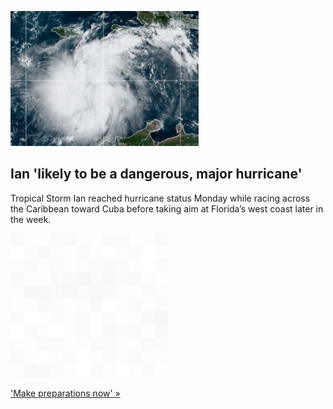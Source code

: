 
![Ian 'likely to be a dangerous, major hurricane'](./20220926115709.png)
## Ian 'likely to be a dangerous, major hurricane'

Tropical Storm Ian reached hurricane status Monday while racing across the Caribbean toward Cuba before taking aim at Florida’s west coast later in the week.

![pic](../square_bg.png)

['Make preparations now' »](https://www.yahoo.com/news/ian-forecast-become-major-hurricane-132233354.html)
